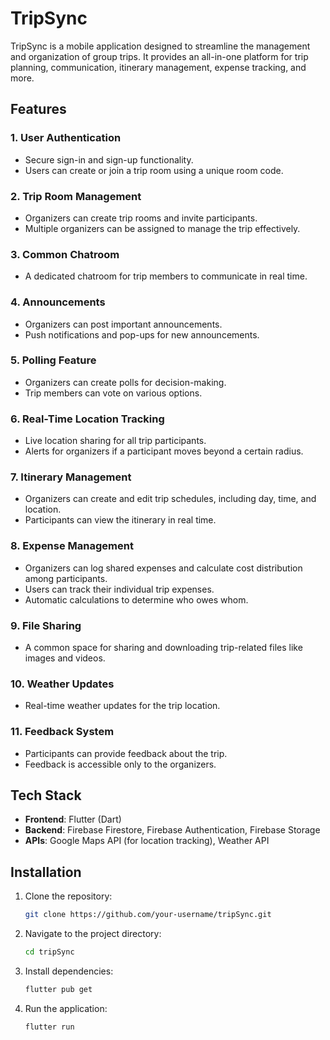 # TripSync

TripSync is a mobile application designed to streamline the management and organization of group trips. It provides an all-in-one platform for trip planning, communication, itinerary management, expense tracking, and more.

## Features

### 1. User Authentication
- Secure sign-in and sign-up functionality.
- Users can create or join a trip room using a unique room code.

### 2. Trip Room Management
- Organizers can create trip rooms and invite participants.
- Multiple organizers can be assigned to manage the trip effectively.

### 3. Common Chatroom
- A dedicated chatroom for trip members to communicate in real time.

### 4. Announcements
- Organizers can post important announcements.
- Push notifications and pop-ups for new announcements.

### 5. Polling Feature
- Organizers can create polls for decision-making.
- Trip members can vote on various options.

### 6. Real-Time Location Tracking
- Live location sharing for all trip participants.
- Alerts for organizers if a participant moves beyond a certain radius.

### 7. Itinerary Management
- Organizers can create and edit trip schedules, including day, time, and location.
- Participants can view the itinerary in real time.

### 8. Expense Management
- Organizers can log shared expenses and calculate cost distribution among participants.
- Users can track their individual trip expenses.
- Automatic calculations to determine who owes whom.

### 9. File Sharing
- A common space for sharing and downloading trip-related files like images and videos.

### 10. Weather Updates
- Real-time weather updates for the trip location.

### 11. Feedback System
- Participants can provide feedback about the trip.
- Feedback is accessible only to the organizers.

## Tech Stack
- **Frontend**: Flutter (Dart)
- **Backend**: Firebase Firestore, Firebase Authentication, Firebase Storage
- **APIs**: Google Maps API (for location tracking), Weather API

## Installation
1. Clone the repository:
   ```sh
   git clone https://github.com/your-username/tripSync.git
   ```
2. Navigate to the project directory:
   ```sh
   cd tripSync
   ```
3. Install dependencies:
   ```sh
   flutter pub get
   ```
4. Run the application:
   ```sh
   flutter run
   ```


